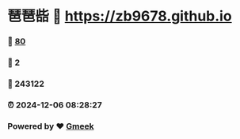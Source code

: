 # 琶琶啙 :link: https://zb9678.github.io 
### :page_facing_up: [80](https://zb9678.github.io/tag.html) 
### :speech_balloon: 2 
### :hibiscus: 243122 
### :alarm_clock: 2024-12-06 08:28:27 
### Powered by :heart: [Gmeek](https://github.com/Meekdai/Gmeek)
